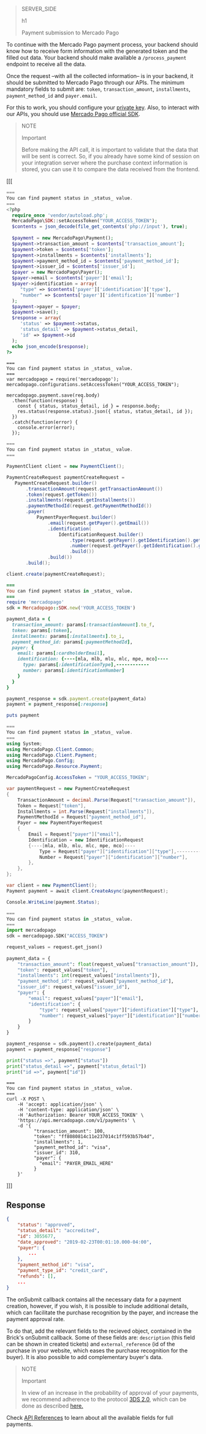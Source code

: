 > SERVER_SIDE
>
> h1
>
> Payment submission to Mercado Pago

To continue with the Mercado Pago payment process, your backend should know how to receive form information with the generated token and the filled out data. Your backend should make available a `/process_payment` endpoint to receive all the data.

Once the request –with all the collected information– is in your backend, it should be submitted to Mercado Pago through our APIs.  The minimum mandatory fields to submit are: `token`, `transaction_amount`, `installments`, `payment_method_id` and `payer.email`.

For this to work, you should configure your [private key](/developers/en/guides/additional-content/credentials/credentials). Also, to interact with our APIs, you should use [Mercado Pago official SDK](/developers/en/docs/sdks-library/landing).

> NOTE
> 
> Important
>
> Before making the API call, it is important to validate that the data that will be sent is correct. So, if you already have some kind of session on your integration server where the purchase context information is stored, you can use it to compare the data received from the frontend.

[[[
```php
===
You can find payment status in _status_ value.
===
<?php
  require_once 'vendor/autoload.php';
  MercadoPago\SDK::setAccessToken("YOUR_ACCESS_TOKEN");
  $contents = json_decode(file_get_contents('php://input'), true);
 
  $payment = new MercadoPago\Payment();
  $payment->transaction_amount = $contents['transaction_amount'];
  $payment->token = $contents['token'];
  $payment->installments = $contents['installments'];
  $payment->payment_method_id = $contents['payment_method_id'];
  $payment->issuer_id = $contents['issuer_id'];
  $payer = new MercadoPago\Payer();
  $payer->email = $contents['payer']['email'];
  $payer->identification = array(
     "type" => $contents['payer']['identification']['type'],
     "number" => $contents['payer']['identification']['number']
  );
  $payment->payer = $payer;
  $payment->save();
  $response = array(
     'status' => $payment->status,
     'status_detail' => $payment->status_detail,
     'id' => $payment->id
  );
  echo json_encode($response);
?>
```
```node
===
You can find payment status in _status_ value.
===
var mercadopago = require('mercadopago');
mercadopago.configurations.setAccessToken("YOUR_ACCESS_TOKEN");

mercadopago.payment.save(req.body)
  .then(function(response) {
    const { status, status_detail, id } = response.body;
    res.status(response.status).json({ status, status_detail, id });
  })
  .catch(function(error) {
    console.error(error);
  });
```
```java
===
You can find payment status in _status_ value.
===

PaymentClient client = new PaymentClient();

PaymentCreateRequest paymentCreateRequest =
   PaymentCreateRequest.builder()
       .transactionAmount(request.getTransactionAmount())
       .token(request.getToken())
       .installments(request.getInstallments())
       .paymentMethodId(request.getPaymentMethodId())
       .payer(
           PaymentPayerRequest.builder()
               .email(request.getPayer().getEmail())
               .identification(
                   IdentificationRequest.builder()
                       .type(request.getPayer().getIdentification().getType())
                       .number(request.getPayer().getIdentification().getNumber())
                       .build())
               .build())
       .build();

client.create(paymentCreateRequest);

```
```ruby
===
You can find payment status in _status_ value.
===
require 'mercadopago'
sdk = Mercadopago::SDK.new('YOUR_ACCESS_TOKEN')

payment_data = {
  transaction_amount: params[:transactionAmount].to_f,
  token: params[:token],
  installments: params[:installments].to_i,
  payment_method_id: params[:paymentMethodId],
  payer: {
    email: params[:cardholderEmail],
    identification: {----[mla, mlb, mlu, mlc, mpe, mco]----
      type: params[:identificationType],------------
      number: params[:identificationNumber]
    }
  }
}

payment_response = sdk.payment.create(payment_data)
payment = payment_response[:response]

puts payment

```
```csharp
===
You can find payment status in _status_ value.
===
using System;
using MercadoPago.Client.Common;
using MercadoPago.Client.Payment;
using MercadoPago.Config;
using MercadoPago.Resource.Payment;

MercadoPagoConfig.AccessToken = "YOUR_ACCESS_TOKEN";

var paymentRequest = new PaymentCreateRequest
{
    TransactionAmount = decimal.Parse(Request["transaction_amount"]),
    Token = Request["token"],
    Installments = int.Parse(Request["installments"]),
    PaymentMethodId = Request["payment_method_id"],
    Payer = new PaymentPayerRequest
    {
        Email = Request["payer"]["email"],
        Identification = new IdentificationRequest
        {----[mla, mlb, mlu, mlc, mpe, mco]----
            Type = Request["payer"]["identification"]["type"],------------
            Number = Request["payer"]["identification"]["number"],
        },
    },
};

var client = new PaymentClient();
Payment payment = await client.CreateAsync(paymentRequest);

Console.WriteLine(payment.Status);

```
```python
===
You can find payment status in _status_ value.
===
import mercadopago
sdk = mercadopago.SDK("ACCESS_TOKEN")

request_values = request.get_json()
    
payment_data = {
    "transaction_amount": float(request_values["transaction_amount"]),
    "token": request_values["token"],
    "installments": int(request_values["installments"]),
    "payment_method_id": request_values["payment_method_id"],
    "issuer_id": request_values["issuer_id"],
    "payer": {
        "email": request_values["payer"]["email"],
        "identification": {
            "type": request_values["payer"]["identification"]["type"], 
            "number": request_values["payer"]["identification"]["number"]
        }
    }
}

payment_response = sdk.payment().create(payment_data)
payment = payment_response["response"]

print("status =>", payment["status"])
print("status_detail =>", payment["status_detail"])
print("id =>", payment["id"])
```
```curl
===
You can find payment status in _status_ value.
===
curl -X POST \
    -H 'accept: application/json' \
    -H 'content-type: application/json' \
    -H 'Authorization: Bearer YOUR_ACCESS_TOKEN' \
    'https://api.mercadopago.com/v1/payments' \
    -d '{
          "transaction_amount": 100,
          "token": "ff8080814c11e237014c1ff593b57b4d",
          "installments": 1,
          "payment_method_id": "visa",
          "issuer_id": 310,
          "payer": {
            "email": "PAYER_EMAIL_HERE"
          }
    }'

```
]]]

## Response

```json
{
    "status": "approved",
    "status_detail": "accredited",
    "id": 3055677,
    "date_approved": "2019-02-23T00:01:10.000-04:00",
    "payer": {
        ...
    },
    "payment_method_id": "visa",
    "payment_type_id": "credit_card",
    "refunds": [],
    ...
}
```

The onSubmit callback contains all the necessary data for a payment creation, however, if you wish, it is possible to include additional details, which can facilitate the purchase recognition by the payer, and increase the payment approval rate.

To do that, add the relevant fields to the recieved object, contained in the Brick's onSubmit callback.
Some of these fields are: `description` (this field can be shown in created tickets) and `external_reference` (id of the purchase in your website, which eases the purchase recognition for the buyer). It is also possible to add complementary buyer's data.

> NOTE
>
> Important
>
> In view of an increase in the probability of approval of your payments, we recommend adherence to the protocol [3DS 2.0](/developers/en/docs/checkout-bricks/how-tos/improve-payment-approval/3ds), which can be done as described [here.](/developers/en/docs/checkout-bricks/how-tos/integrate-3ds)

Check [API References](/developers/en/reference/payments/_payments/post) to learn about all the available fields for full payments.